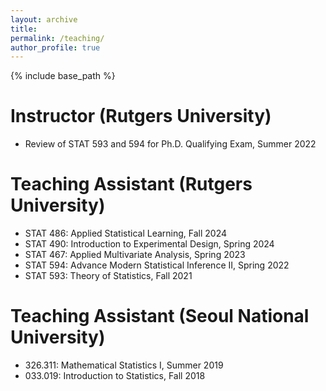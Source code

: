 ```yaml
---
layout: archive
title: 
permalink: /teaching/
author_profile: true
---
```


{% include base_path %}

Instructor (Rutgers University)
======
* Review of STAT 593 and 594 for Ph.D. Qualifying Exam, Summer 2022

Teaching Assistant (Rutgers University)
======
* STAT 486: Applied Statistical Learning, Fall 2024
* STAT 490: Introduction to Experimental Design, Spring 2024
* STAT 467: Applied Multivariate Analysis, Spring 2023
* STAT 594: Advance Modern Statistical Inference II, Spring 2022
* STAT 593: Theory of Statistics, Fall 2021


Teaching Assistant (Seoul National University)
======
* 326.311: Mathematical Statistics I, Summer 2019
* 033.019: Introduction to Statistics, Fall 2018
